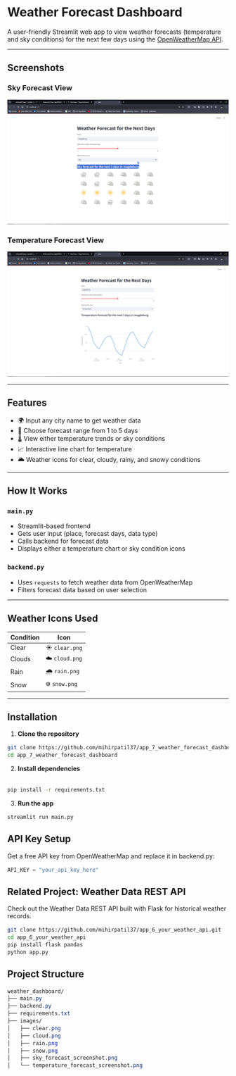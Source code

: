 # Weather Forecast Dashboard

A user-friendly Streamlit web app to view weather forecasts (temperature and sky conditions) for the next few days using the [OpenWeatherMap API](https://openweathermap.org/forecast5).

---

## Screenshots
### Sky Forecast View
![Sky forecast for the next 3 days in magdeburg](./images/sky_forecast_screenshot.PNG)

### Temperature Forecast View
![Temperature forecast for the next 3 days in magdeburg](./images/temperature_forecast_screenshot.PNG)

---

## Features

- 🌍 Input any city name to get weather data
- 📅 Choose forecast range from 1 to 5 days
- 🌡️ View either temperature trends or sky conditions
- 📈 Interactive line chart for temperature
- 🌥️ Weather icons for clear, cloudy, rainy, and snowy conditions

---

## How It Works

### `main.py`
- Streamlit-based frontend
- Gets user input (place, forecast days, data type)
- Calls backend for forecast data
- Displays either a temperature chart or sky condition icons

### `backend.py`
- Uses `requests` to fetch weather data from OpenWeatherMap
- Filters forecast data based on user selection

---

## Weather Icons Used

| Condition | Icon      |
|----------|-----------|
| Clear    | ☀️ `clear.png`  |
| Clouds   | ☁️ `cloud.png`  |
| Rain     | 🌧️ `rain.png`   |
| Snow     | ❄️ `snow.png`   |

---

## Installation

1. **Clone the repository**

```bash
git clone https://github.com/mihirpatil37/app_7_weather_forecast_dashboard.git
cd app_7_weather_forecast_dashboard
```
2. **Install dependencies**

```bash

pip install -r requirements.txt
```
3. **Run the app**
```bash
streamlit run main.py
```
## API Key Setup
Get a free API key from OpenWeatherMap and replace it in backend.py:

```python
API_KEY = "your_api_key_here"
```
## Related Project: Weather Data REST API
Check out the Weather Data REST API built with Flask for historical weather records.

```bash
git clone https://github.com/mihirpatil37/app_6_your_weather_api.git
cd app_6_your_weather_api
pip install flask pandas
python app.py
```

## Project Structure
```css
weather_dashboard/
├── main.py
├── backend.py
├── requirements.txt
├── images/
│   ├── clear.png
│   ├── cloud.png
│   ├── rain.png
│   ├── snow.png
│   ├── sky_forecast_screenshot.png
│   └── temperature_forecast_screenshot.png
```
